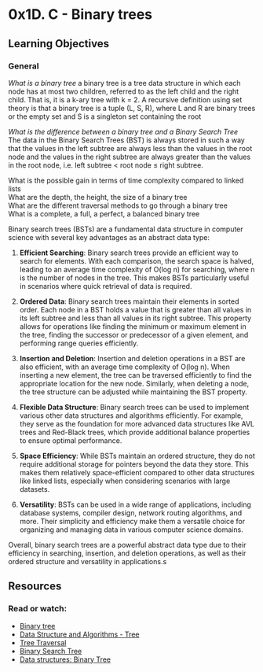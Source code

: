# 0x1D. C - Binary trees

## Learning Objectives
### General
*What is a binary tree*
a binary tree is a tree data structure in which each node has at most two children, referred to as the left child and the right child. That is, it is a k-ary tree with k = 2. A recursive definition using set theory is that a binary tree is a tuple (L, S, R), where L and R are binary trees or the empty set and S is a singleton set containing the root
 
*What is the difference between a binary tree and a Binary Search Tree*  
The data in the Binary Search Trees (BST) is always stored in such a way that the values in the left subtree are always less than the values in the root node and the values in the right subtree are always greater than the values in the root node, i.e. left subtree < root node ≤ right subtree.


What is the possible gain in terms of time complexity compared to linked lists   
What are the depth, the height, the size of a binary tree  
What are the different traversal methods to go through a binary tree   
What is a complete, a full, a perfect, a balanced binary tree  


Binary search trees (BSTs) are a fundamental data structure in computer science with several key advantages as an abstract data type:

1. **Efficient Searching**: Binary search trees provide an efficient way to search for elements. With each comparison, the search space is halved, leading to an average time complexity of O(log n) for searching, where n is the number of nodes in the tree. This makes BSTs particularly useful in scenarios where quick retrieval of data is required.

2. **Ordered Data**: Binary search trees maintain their elements in sorted order. Each node in a BST holds a value that is greater than all values in its left subtree and less than all values in its right subtree. This property allows for operations like finding the minimum or maximum element in the tree, finding the successor or predecessor of a given element, and performing range queries efficiently.

3. **Insertion and Deletion**: Insertion and deletion operations in a BST are also efficient, with an average time complexity of O(log n). When inserting a new element, the tree can be traversed efficiently to find the appropriate location for the new node. Similarly, when deleting a node, the tree structure can be adjusted while maintaining the BST property.

4. **Flexible Data Structure**: Binary search trees can be used to implement various other data structures and algorithms efficiently. For example, they serve as the foundation for more advanced data structures like AVL trees and Red-Black trees, which provide additional balance properties to ensure optimal performance.

5. **Space Efficiency**: While BSTs maintain an ordered structure, they do not require additional storage for pointers beyond the data they store. This makes them relatively space-efficient compared to other data structures like linked lists, especially when considering scenarios with large datasets.

6. **Versatility**: BSTs can be used in a wide range of applications, including database systems, compiler design, network routing algorithms, and more. Their simplicity and efficiency make them a versatile choice for organizing and managing data in various computer science domains.

Overall, binary search trees are a powerful abstract data type due to their efficiency in searching, insertion, and deletion operations, as well as their ordered structure and versatility in applications.s

## Resources
### Read or watch:

+ [Binary tree](https://en.wikipedia.org/wiki/Binary_tree)
+ [Data Structure and Algorithms - Tree](https://www.tutorialspoint.com/data_structures_algorithms/tree_data_structure.htm)
+ [Tree Traversal](https://www.programiz.com/dsa/tree-traversal)
+ [Binary Search Tree](https://en.wikipedia.org/wiki/Binary_search_tree)
+ [Data structures: Binary Tree](https://www.youtube.com/watch?v=H5JubkIy_p8)
